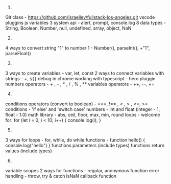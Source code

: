 01. 
Git class - https://github.com/israellev/fullstack-los-angeles.git 
vscode pluggins
js variables 
3 system api - alert, prompt, console.log
8 data types - String, Boolean, Number, null, undefined, array, object, NaN

02. 
4 ways to convert string "1" to number 1 - Number(), parseInt(), +"1", parseFloat()

03. 
3 ways to create variables - var, let, const
2 ways to connect variables with strings - +, `${}`
debug in chrome
working with typescript - hero pluggin
numbers operators -  + , - , * , / , % , ** 
variables operators - ++, --, +=

04. 
conditions operators (convert to boolean) - ===, !== , < , > , <=, >=
conditions - 'if else' and 'switch case'
numbers - int and float (integer - 1, float - 1.0)
math library - abs, ceil, floor, max, min, round
loops - welcome for:
    for (let i = 0; i < 10; i++) {
        console.log(i);
    }

05. 
3 ways for loops - for, while, do while
functions - function hello() {
                console.log("hello")
            }
functions parameters (include types)
functions return values (include types)

06. 
variable scopes
2 ways for functions - regular, anonymous function
error handling - throw, try & catch
isNaN
callback function